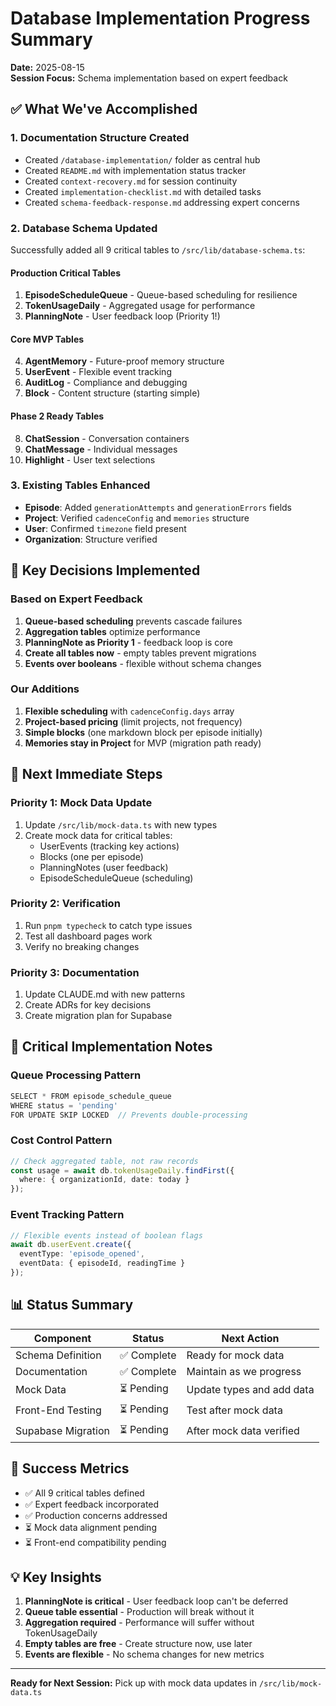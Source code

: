 # Database Implementation Progress Summary

**Date:** 2025-08-15  
**Session Focus:** Schema implementation based on expert feedback

## ✅ What We've Accomplished

### 1. Documentation Structure Created
- Created `/database-implementation/` folder as central hub
- Created `README.md` with implementation status tracker
- Created `context-recovery.md` for session continuity
- Created `implementation-checklist.md` with detailed tasks
- Created `schema-feedback-response.md` addressing expert concerns

### 2. Database Schema Updated
Successfully added all 9 critical tables to `/src/lib/database-schema.ts`:

#### Production Critical Tables
1. **EpisodeScheduleQueue** - Queue-based scheduling for resilience
2. **TokenUsageDaily** - Aggregated usage for performance
3. **PlanningNote** - User feedback loop (Priority 1!)

#### Core MVP Tables
4. **AgentMemory** - Future-proof memory structure
5. **UserEvent** - Flexible event tracking
6. **AuditLog** - Compliance and debugging
7. **Block** - Content structure (starting simple)

#### Phase 2 Ready Tables
8. **ChatSession** - Conversation containers
9. **ChatMessage** - Individual messages
10. **Highlight** - User text selections

### 3. Existing Tables Enhanced
- **Episode**: Added `generationAttempts` and `generationErrors` fields
- **Project**: Verified `cadenceConfig` and `memories` structure
- **User**: Confirmed `timezone` field present
- **Organization**: Structure verified

## 📝 Key Decisions Implemented

### Based on Expert Feedback
1. **Queue-based scheduling** prevents cascade failures
2. **Aggregation tables** optimize performance
3. **PlanningNote as Priority 1** - feedback loop is core
4. **Create all tables now** - empty tables prevent migrations
5. **Events over booleans** - flexible without schema changes

### Our Additions
1. **Flexible scheduling** with `cadenceConfig.days` array
2. **Project-based pricing** (limit projects, not frequency)
3. **Simple blocks** (one markdown block per episode initially)
4. **Memories stay in Project** for MVP (migration path ready)

## 🔄 Next Immediate Steps

### Priority 1: Mock Data Update
1. Update `/src/lib/mock-data.ts` with new types
2. Create mock data for critical tables:
   - UserEvents (tracking key actions)
   - Blocks (one per episode)
   - PlanningNotes (user feedback)
   - EpisodeScheduleQueue (scheduling)

### Priority 2: Verification
1. Run `pnpm typecheck` to catch type issues
2. Test all dashboard pages work
3. Verify no breaking changes

### Priority 3: Documentation
1. Update CLAUDE.md with new patterns
2. Create ADRs for key decisions
3. Create migration plan for Supabase

## 🚨 Critical Implementation Notes

### Queue Processing Pattern
```typescript
SELECT * FROM episode_schedule_queue 
WHERE status = 'pending' 
FOR UPDATE SKIP LOCKED  // Prevents double-processing
```

### Cost Control Pattern
```typescript
// Check aggregated table, not raw records
const usage = await db.tokenUsageDaily.findFirst({
  where: { organizationId, date: today }
});
```

### Event Tracking Pattern
```typescript
// Flexible events instead of boolean flags
await db.userEvent.create({
  eventType: 'episode_opened',
  eventData: { episodeId, readingTime }
});
```

## 📊 Status Summary

| Component | Status | Next Action |
|-----------|--------|-------------|
| Schema Definition | ✅ Complete | Ready for mock data |
| Documentation | ✅ Complete | Maintain as we progress |
| Mock Data | ⏳ Pending | Update types and add data |
| Front-End Testing | ⏳ Pending | Test after mock data |
| Supabase Migration | ⏳ Pending | After mock data verified |

## 🎯 Success Metrics

- ✅ All 9 critical tables defined
- ✅ Expert feedback incorporated
- ✅ Production concerns addressed
- ⏳ Mock data alignment pending
- ⏳ Front-end compatibility pending

## 💡 Key Insights

1. **PlanningNote is critical** - User feedback loop can't be deferred
2. **Queue table essential** - Production will break without it
3. **Aggregation required** - Performance will suffer without TokenUsageDaily
4. **Empty tables are free** - Create structure now, use later
5. **Events are flexible** - No schema changes for new metrics

---

**Ready for Next Session:** Pick up with mock data updates in `/src/lib/mock-data.ts`